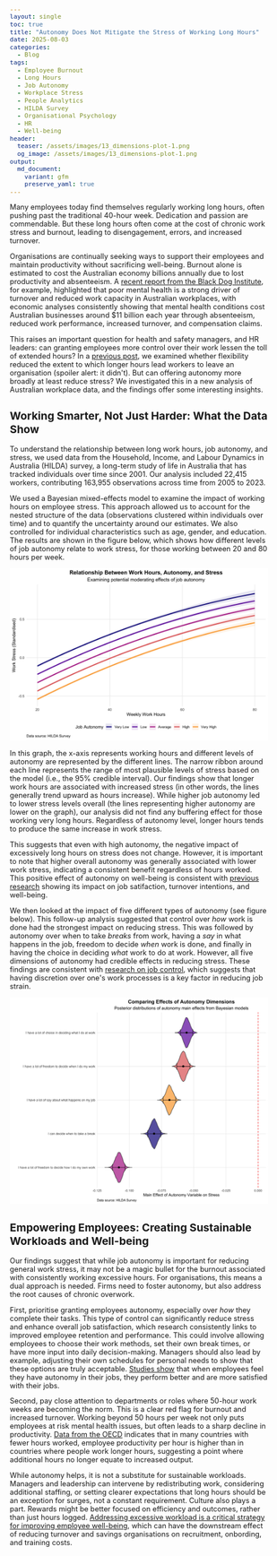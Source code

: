 ```yaml
---
layout: single
toc: true
title: "Autonomy Does Not Mitigate the Stress of Working Long Hours"
date: 2025-08-03
categories:
  - Blog
tags:
  - Employee Burnout
  - Long Hours
  - Job Autonomy
  - Workplace Stress
  - People Analytics
  - HILDA Survey
  - Organisational Psychology
  - HR
  - Well-being
header:
  teaser: /assets/images/13_dimensions-plot-1.png
  og_image: /assets/images/13_dimensions-plot-1.png
output:
  md_document:
    variant: gfm
    preserve_yaml: true
---
```


<style>
  body {
    font-size: 0.8em; /* Adjust font size just for this page */
  }
</style>

Many employees today find themselves regularly working long hours, often pushing past the traditional 40-hour week. Dedication and passion are commendable. But these long hours often come at the cost of chronic work stress and burnout, leading to disengagement, errors, and increased turnover.

Organisations are continually seeking ways to support their employees and maintain productivity without sacrificing well-being. Burnout alone is estimated to cost the Australian economy billions annually due to lost productivity and absenteeism. A [recent report from the Black Dog Institute](https://www.blackdoginstitute.org.au/wp-content/uploads/2020/04/creating-mentally-healthy-workplaces.pdf), for example, highlighted that poor mental health is a strong driver of turnover and reduced work capacity in Australian workplaces, with economic analyses consistently showing that mental health conditions cost Australian businesses around $11 billion each year through absenteeism, reduced work performance, increased turnover, and compensation claims.

This raises an important question for health and safety managers, and HR leaders: can granting employees more control over their work lessen the toll of extended hours? In a [previous post](https://ballardtj.github.io/blog/work-life-balance-and-retention/), we examined whether flexibility reduced the extent to which longer hours lead workers to leave an organisation (spoiler alert: it didn't). But can offering autonomy more broadly at least reduce stress? We investigated this in a new analysis of Australian workplace data, and the findings offer some interesting insights.

## Working Smarter, Not Just Harder: What the Data Show

To understand the relationship between long work hours, job autonomy, and stress, we used data from the Household, Income, and Labour Dynamics in Australia (HILDA) survey, a long-term study of life in Australia that has tracked individuals over time since 2001. Our analysis included 22,415 workers, contributing 163,955 observations across time from 2005 to 2023.

We used a Bayesian mixed-effects model to examine the impact of working hours on employee stress. This approach allowed us to account for the nested structure of the data (observations clustered within individuals over time) and to quantify the uncertainty around our estimates. We also controlled for individual characteristics such as age, gender, and education. The results are shown in the figure below, which shows how different levels of job autonomy relate to work stress, for those working between 20 and 80 hours per week.

![](/assets/images/13_continuous-plot-1.png)

In this graph, the x-axis represents working hours and different levels of autonomy are represented by the different lines. The narrow ribbon around each line represents the range of most plausible levels of stress based on the model (i.e., the 95% credible interval). Our findings show that longer work hours are associated with increased stress (in other words, the lines generally trend upward as hours increase). While higher job autonomy led to lower stress levels overall (the lines representing higher autonomy are lower on the graph), our analysis did not find any buffering effect for those working very long hours. Regardless of autonomy level, longer hours tends to produce the same increase in work stress. 

This suggests that even with high autonomy, the negative impact of excessively long hours on stress does not change. However, it is important to note that higher overall autonomy was generally associated with lower work stress, indicating a consistent benefit regardless of hours worked. This positive effect of autonomy on well-being is consistent with [previous research](https://pubmed.ncbi.nlm.nih.gov/20604631/) showing its impact on job satifaction, turnover intentions, and well-being.

We then looked at the impact of five different types of autonomy (see figure below). This follow-up analysis suggested that control over *how* work is done had the strongest impact on reducing stress. This was followed by autonomy over when to take *breaks* from work, having a *say* in what happens in the job, freedom to decide *when* work is done, and finally in having the choice in deciding *what* work to do at work. However, all five dimensions of autonomy had credible effects in reducing stress. These findings are consistent with [research on job control](https://pubmed.ncbi.nlm.nih.gov/11605824/), which suggests that having discretion over one's work processes is a key factor in reducing job strain.

![](/assets/images/13_dimensions-plot-1.png)

## Empowering Employees: Creating Sustainable Workloads and Well-being

Our findings suggest that while job autonomy is important for reducing general work stress, it may not be a magic bullet for the burnout associated with consistently working excessive hours. For organisations, this means a dual approach is needed. Firms need to foster autonomy, but also address the root causes of chronic overwork.

First, prioritise granting employees autonomy, especially over *how* they complete their tasks. This type of control can significantly reduce stress and enhance overall job satisfaction, which research consistently links to improved employee retention and performance. This could involve allowing employees to choose their work methods, set their own break times, or have more input into daily decision-making. Managers should also lead by example, adjusting their own schedules for personal needs to show that these options are truly acceptable. [Studies show](https://doi.org/10.1037/0021-9010.92.5.1332) that when employees feel they have autonomy in their jobs, they perform better and are more satisfied with their jobs.

Second, pay close attention to departments or roles where 50-hour work weeks are becoming the norm. This is a clear red flag for burnout and increased turnover. Working beyond 50 hours per week not only puts employees at risk mental health issues, but often leads to a sharp decline in productivity. [Data from the OECD](https://www.timecamp.com/blog/hours-worked-vs-productivity-why-more-hours-dont-equal-more-output/) indicates that in many countries with fewer hours worked, employee productivity per hour is higher than in countries where people work longer hours, suggesting a point where additional hours no longer equate to increased output.

While autonomy helps, it is not a substitute for sustainable workloads. Managers and leadership can intervene by redistributing work, considering additional staffing, or setting clearer expectations that long hours should be an exception for surges, not a constant requirement. Culture also plays a part. Rewards might be better focused on efficiency and outcomes, rather than just hours logged. [Addressing excessive workload is a critical strategy for improving employee well-being](https://www.frontiersin.org/journals/psychology/articles/10.3389/fpsyg.2023.1345740/full), which can have the downstream effect of reducing turnover and savings organisations on recruitment, onbording, and training costs.

<!--

## Next Steps

This analysis highlights that creating a psychologically healthy work environment involves being proactive on multiple fronts. It requires a balanced strategy that empowers employees with autonomy while also ensuring workloads are realistic and sustainable.

Want to explore the relationship between autonomy, work hours, and burnout in your organisation? I specialise in applying advanced analytics to workforce data, helping organisations uncover actionable insights about employee well-being and productivity.

[Get in touch](mailto:t.ballard@uq.edu.au) to discuss how we can apply these analytical approaches to your organisation's unique well-being and workload challenges.

-->